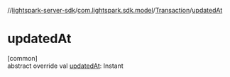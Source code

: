 //[lightspark-server-sdk](../../../index.md)/[com.lightspark.sdk.model](../index.md)/[Transaction](index.md)/[updatedAt](updated-at.md)

# updatedAt

[common]\
abstract override val [updatedAt](updated-at.md): Instant
